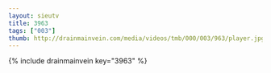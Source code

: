 ```yaml
--- 
layout: sieutv
title: 3963
tags: ["003"]
thumb: http://drainmainvein.com/media/videos/tmb/000/003/963/player.jpg
---
```

{% include drainmainvein key="3963" %} 
